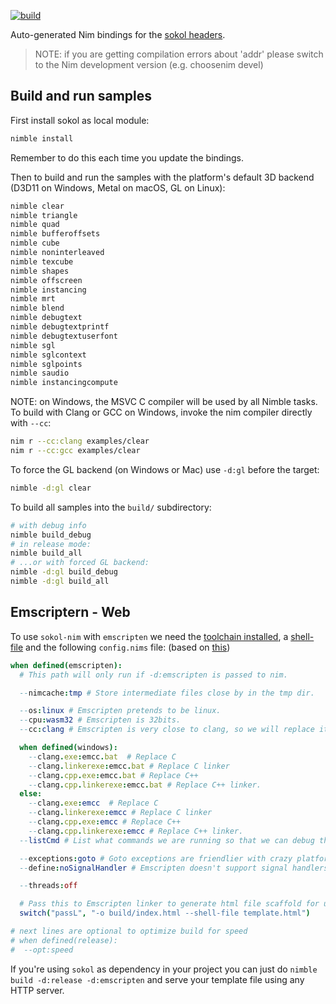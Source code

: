 [![build](https://github.com/floooh/sokol-nim/actions/workflows/main.yml/badge.svg)](https://github.com/floooh/sokol-nim/actions/workflows/main.yml)

Auto-generated Nim bindings for the [sokol headers](https://github.com/floooh/sokol).

> NOTE: if you are getting compilation errors about 'addr' please switch to the Nim development version (e.g. choosenim devel)

## Build and run samples

First install sokol as local module:

```sh
nimble install
```
Remember to do this each time you update the bindings.

Then to build and run the samples with the platform's default 3D backend
(D3D11 on Windows, Metal on macOS, GL on Linux):

```sh
nimble clear
nimble triangle
nimble quad
nimble bufferoffsets
nimble cube
nimble noninterleaved
nimble texcube
nimble shapes
nimble offscreen
nimble instancing
nimble mrt
nimble blend
nimble debugtext
nimble debugtextprintf
nimble debugtextuserfont
nimble sgl
nimble sglcontext
nimble sglpoints
nimble saudio
nimble instancingcompute
```

NOTE: on Windows, the MSVC C compiler will be used by all Nimble tasks. To build
with Clang or GCC on Windows, invoke the nim compiler directly with ```--cc```:

```sh
nim r --cc:clang examples/clear
nim r --cc:gcc examples/clear
```

To force the GL backend (on Windows or Mac) use ```-d:gl``` before the target:

```sh
nimble -d:gl clear
```

To build all samples into the ```build/``` subdirectory:

```sh
# with debug info
nimble build_debug
# in release mode:
nimble build_all
# ...or with forced GL backend:
nimble -d:gl build_debug
nimble -d:gl build_all
```

## Emscriptern - Web

To use `sokol-nim` with `emscripten` we need the [toolchain installed](https://github.com/emscripten-core/emsdk),
a [shell-file](https://github.com/emscripten-core/emscripten/blob/main/src/shell_minimal.html) and the following `config.nims` file:
(based on [this](https://github.com/treeform/nim_emscripten_tutorial?tab=readme-ov-file#step-1-using-nim-with-emscripten))

```nim
when defined(emscripten):
  # This path will only run if -d:emscripten is passed to nim.

  --nimcache:tmp # Store intermediate files close by in the tmp dir.

  --os:linux # Emscripten pretends to be linux.
  --cpu:wasm32 # Emscripten is 32bits.
  --cc:clang # Emscripten is very close to clang, so we will replace it.

  when defined(windows):
    --clang.exe:emcc.bat  # Replace C
    --clang.linkerexe:emcc.bat # Replace C linker
    --clang.cpp.exe:emcc.bat # Replace C++
    --clang.cpp.linkerexe:emcc.bat # Replace C++ linker.
  else:
    --clang.exe:emcc  # Replace C
    --clang.linkerexe:emcc # Replace C linker
    --clang.cpp.exe:emcc # Replace C++
    --clang.cpp.linkerexe:emcc # Replace C++ linker.
  --listCmd # List what commands we are running so that we can debug them.

  --exceptions:goto # Goto exceptions are friendlier with crazy platforms.
  --define:noSignalHandler # Emscripten doesn't support signal handlers.

  --threads:off

  # Pass this to Emscripten linker to generate html file scaffold for us.
  switch("passL", "-o build/index.html --shell-file template.html")

# next lines are optional to optimize build for speed
# when defined(release):
#  --opt:speed
```

If you're using `sokol` as dependency in your project you can just do `nimble build -d:release -d:emscripten` and serve
your template file using any HTTP server.
